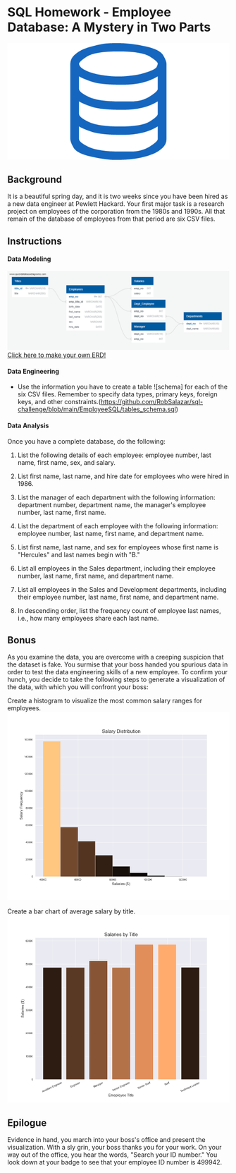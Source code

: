 # SQL Homework - Employee Database: A Mystery in Two Parts

![sql.png](sql.png)

## Background

It is a beautiful spring day, and it is two weeks since you have been hired as a new data engineer at Pewlett Hackard. Your first major task is a research project on employees of the corporation from the 1980s and 1990s. All that remain of the database of employees from that period are six CSV files.

## Instructions

#### Data Modeling
![employee_db_ERD.png](https://github.com/RobSalazar/sql-challenge/blob/main/images/employee_db_ERD.png)
[Click here to make your own ERD!](http://www.quickdatabasediagrams.com)

#### Data Engineering

* Use the information you have to create a table ![schema] for each of the six CSV files. Remember to specify data types, primary keys, foreign keys, and other constraints.(https://github.com/RobSalazar/sql-challenge/blob/main/EmployeeSQL/tables_schema.sql)

#### Data Analysis

Once you have a complete database, do the following:

1. List the following details of each employee: employee number, last name, first name, sex, and salary.

2. List first name, last name, and hire date for employees who were hired in 1986.

3. List the manager of each department with the following information: department number, department name, the manager's employee number, last name, first name.

4. List the department of each employee with the following information: employee number, last name, first name, and department name.

5. List first name, last name, and sex for employees whose first name is "Hercules" and last names begin with "B."

6. List all employees in the Sales department, including their employee number, last name, first name, and department name.

7. List all employees in the Sales and Development departments, including their employee number, last name, first name, and department name.

8. In descending order, list the frequency count of employee last names, i.e., how many employees share each last name.

## Bonus 

As you examine the data, you are overcome with a creeping suspicion that the dataset is fake. You surmise that your boss handed you spurious data in order to test the data engineering skills of a new employee. To confirm your hunch, you decide to take the following steps to generate a visualization of the data, with which you will confront your boss:

Create a histogram to visualize the most common salary ranges for employees.
![employee_salary_histogram.PNG](https://github.com/RobSalazar/sql-challenge/blob/main/images/employee_salary_histogram.PNG)

Create a bar chart of average salary by title.
![employee_salary_barchart.PNG](https://github.com/RobSalazar/sql-challenge/blob/main/images/employee_salary_barchart.PNG)

## Epilogue

Evidence in hand, you march into your boss's office and present the visualization. With a sly grin, your boss thanks you for your work. On your way out of the office, you hear the words, "Search your ID number." You look down at your badge to see that your employee ID number is 499942.
